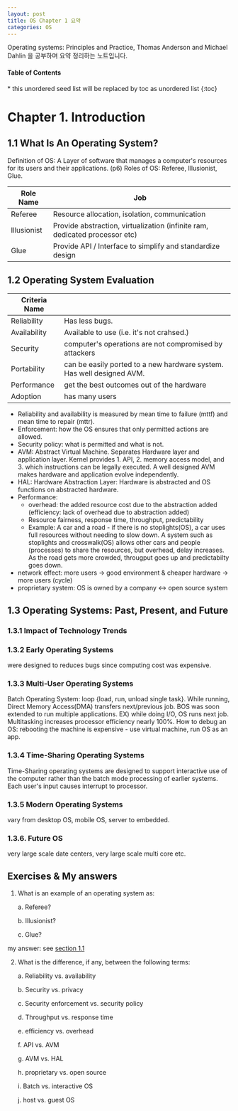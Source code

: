 ```yaml
---
layout: post
title: OS Chapter 1 요약
categories: OS
---
```

Operating systems: Principles and Practice, Thomas Anderson and Michael Dahlin 을 공부하며 요약 정리하는 노트입니다.

<nav>
  <h4>Table of Contents</h4>
  * this unordered seed list will be replaced by toc as unordered list
  {:toc}
</nav>

# Chapter 1. Introduction

## 1.1 What Is An Operating System?

Definition of OS: A Layer of software that manages a computer's resources for its users and their applications. (p6)
Roles of OS: Referee, Illusionist, Glue.

| Role Name   | Job                                                          |
| ----------- | ------------------------------------------------------------ |
| Referee     | Resource allocation, isolation, communication                |
| Illusionist | Provide abstraction, virtualization (infinite ram, dedicated processor etc) |
| Glue        | Provide API / Interface to simplify and standardize design   |

## 1.2 Operating System Evaluation

| Criteria Name |                                                              |
| ------------- | ------------------------------------------------------------ |
| Reliability   | Has less bugs.                                               |
| Availability  | Available to use (i.e. it's not crahsed.)                    |
| Security      | computer's operations are not compromised by attackers       |
| Portability   | can be easily ported to a new hardware system. Has well designed AVM. |
| Performance   | get the best outcomes out of the hardware                    |
| Adoption      | has many users                                               |

* Reliability and availability is measured by mean time to failure (mttf) and mean time to repair (mttr).
* Enforcement: how the OS ensures that only permitted actions are allowed.
* Security policy: what is permitted and what is not.
* AVM: Abstract Virtual Machine. Separates Hardware layer and application layer. Kernel provides 1. API, 2. memory access model, and 3. which instructions can be legally executed. A well designed AVM makes hardware and application evolve independently. 
* HAL: Hardware Abstraction Layer: Hardware is abstracted and OS functions on abstracted hardware. 
* Performance: 
  * overhead: the added resource cost due to the abstraction added (efficiency: lack of overhead due to abstraction added)
  * Resource fairness, response time, throughput, predictability 
  * Example: A car and a road - if there is no stoplights(OS), a car uses full resources without needing to slow down. A system such as stoplights and crosswalk(OS) allows other cars and people (processes) to share the resources, but overhead, delay increases. As the road gets more crowded, througput goes up and predictabilty goes down. 
* network effect: more users -> good environment & cheaper hardware -> more users (cycle)
* proprietary system: OS is owned by a company <-> open source system



## 1.3 Operating Systems: Past, Present, and Future
### 1.3.1 Impact of Technology Trends
### 1.3.2 Early Operating Systems
were designed to reduces bugs since computing cost was expensive.
### 1.3.3 Multi-User Operating Systems
Batch Operating System: loop {load, run, unload single task}. While running, Direct Memory Access(DMA) transfers next/previous job. 
BOS was soon extended to run multiple applications. EX) while doing I/O, OS runs next job. Multitasking increases processor efficiency nearly 100%. 
How to debug an OS: rebooting the machine is expensive - use virtual machine, run OS as an app.
### 1.3.4 Time-Sharing Operating Systems
Time-Sharing operating systems are designed to support interactive use of the computer rather than the batch mode processing of earlier systems. Each user's input causes interrupt to processor. 
### 1.3.5 Modern Operating Systems
vary from desktop OS, mobile OS, server to embedded.
### 1.3.6. Future OS
very large scale date centers, very large scale multi core etc.

## Exercises & My answers
1. What is an example of an operating system as:  

	a. Referee?  
	
	b. Illusionist?  
	
	c. Glue?  
	

my answer: see [section 1.1](#11-what-is-an-operating-system)

2. What is the difference, if any, between the following terms:

   a. Reliability vs. availability 

   b. Security vs. privacy

   c. Security enforcement vs. security policy

   d. Throughput vs. response time

   e. efficiency vs. overhead

   f. API vs. AVM

   g. AVM vs. HAL

   h. proprietary vs. open source

   i. Batch vs. interactive OS

   j. host vs. guest OS